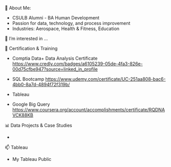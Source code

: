 👋 About Me: 

- CSULB Alumni - BA Human Development 
- Passion for data, technology, and process improvement 
- Industries: Aerospace, Health & Fitness, Education 

👀 I’m interested in ...


🌱 Certification & Training 

- Comptia Data+ Data Analysis Certificate https://www.credly.com/badges/a6105239-05de-4fa3-826e-00d75cfbe947?source=linked_in_profile

- SQL Bootcamp https://www.udemy.com/certificate/UC-251aa808-bac6-4bb0-8a7d-4894f72f319b/

- Tableau 

- Google Big Query https://www.coursera.org/account/accomplishments/certificate/RQDNAVCK88KB

📊 Data Projects & Case Studies 

- 

📫 Tableau 

- My Tableau Public


